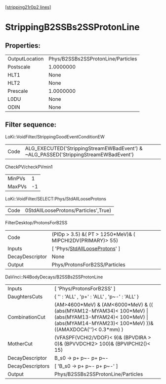 [[stripping21r0p2 lines]](./stripping21r0p2-index)

# StrippingB2SSBs2SSProtonLine

## Properties:

|                |                                    |
|----------------|------------------------------------|
| OutputLocation | Phys/B2SSBs2SSProtonLine/Particles |
| Postscale      | 1.0000000                          |
| HLT1           | None                               |
| HLT2           | None                               |
| Prescale       | 1.0000000                          |
| L0DU           | None                               |
| ODIN           | None                               |

## Filter sequence:

LoKi::VoidFilter/StrippingGoodEventConditionEW

|      |                                                                                      |
|------|--------------------------------------------------------------------------------------|
| Code | ALG_EXECUTED('StrippingStreamEWBadEvent') & ~ALG_PASSED('StrippingStreamEWBadEvent') |

CheckPV/checkPVmin1

|        |     |
|--------|-----|
| MinPVs | 1   |
| MaxPVs | -1  |

LoKi::VoidFilter/SELECT:Phys/StdAllLooseProtons

|      |                                      |
|------|--------------------------------------|
| Code | 0StdAllLooseProtons/Particles',True) |

FilterDesktop/ProtonsForB2SS

|                 |                                                                                         |
|-----------------|-----------------------------------------------------------------------------------------|
| Code            | (PIDp \> 3.5) &( PT \> 1250\*MeV)& ( MIPCHI2DV(PRIMARY)\> 55)                           |
| Inputs          | [ 'Phys/[StdAllLooseProtons](./stripping21r0p2-commonparticles-stdalllooseprotons)' ] |
| DecayDescriptor | None                                                                                    |
| Output          | Phys/ProtonsForB2SS/Particles                                                           |

DaVinci::N4BodyDecays/B2SSBs2SSProtonLine

|                  |                                                                                                                                                                              |
|------------------|------------------------------------------------------------------------------------------------------------------------------------------------------------------------------|
| Inputs           | [ 'Phys/ProtonsForB2SS' ]                                                                                                                                                  |
| DaughtersCuts    | { '' : 'ALL' , 'p+' : 'ALL' , 'p~-' : 'ALL' }                                                                                                                                |
| CombinationCut   | (AM\>4600\*MeV) & (AM\<6000\*MeV) & (( (abs(MYAM12-MYAM34)\< 100\*MeV) \| (abs(MYAM13-MYAM24)\< 100\*MeV) \| (abs(MYAM14-MYAM23)\< 100\*MeV) ))& ((AMAXDOCA('')\< 0.3\*mm) ) |
| MotherCut        | (VFASPF(VCHI2/VDOF)\< 9)& (BPVDIRA \> 0)& (BPVVDCHI2\> 100)& (BPVIPCHI2()\< 15)                                                                                              |
| DecayDescriptor  | B_s0 -\> p+ p~- p+ p~-                                                                                                                                                       |
| DecayDescriptors | [ 'B_s0 -\> p+ p~- p+ p~-' ]                                                                                                                                               |
| Output           | Phys/B2SSBs2SSProtonLine/Particles                                                                                                                                           |
